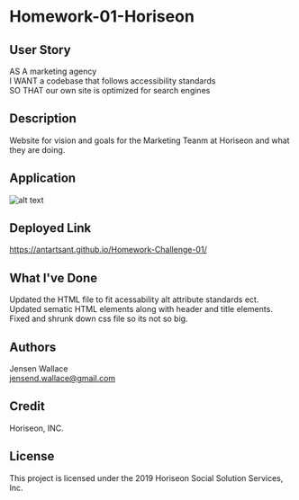  # Homework-01-Horiseon

## User Story

AS A marketing agency<br>
I WANT a codebase that follows accessibility standards<br>
SO THAT our own site is optimized for search engines<br>

## Description

Website for vision and goals for the Marketing Teanm at Horiseon and what they are doing.

## Application

![alt text](assets/images/AppScreenshot.png)


## Deployed Link

https://antartsant.github.io/Homework-Challenge-01/

## What I've Done

Updated the HTML file to fit acessability alt attribute standards ect.<br>
Updated sematic HTML elements along with header and title elements.<br>
Fixed and shrunk down css file so its not so big.<br>

## Authors

Jensen Wallace<br>
jensend.wallace@gmail.com<br>

## Credit

Horiseon, INC.

## License

This project is licensed under the 2019 Horiseon Social Solution Services, Inc.